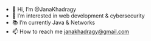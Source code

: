 - 👋 Hi, I’m @JanaKhadragy
- 👀 I’m interested in web development & cybersecurity 
- 📚 I’m currently Java & Networks
- 📫 How to reach me janakhadragy@gmail.com

<!---
JanaKhadragy/JanaKhadragy is a ✨ special ✨ repository because its `README.md` (this file) appears on your GitHub profile.
You can click the Preview link to take a look at your changes.
--->
